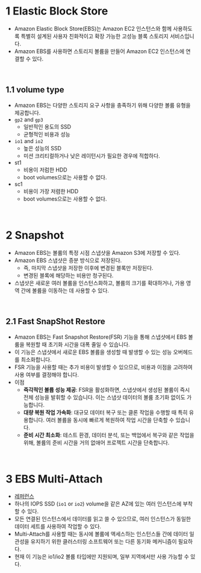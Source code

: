 # 1 Elastic Block Store

- Amazon Elastic Block Store(EBS)는 Amazon EC2 인스턴스와 함께 사용하도록 특별히 설계된 사용자 친화적이고 확장 가능한 고성능 블록 스토리지 서비스입니다.
- Amazon EBS를 사용하면 스토리지 볼륨을 만들어 Amazon EC2 인스턴스에 연결할 수 있다.

<br>

## 1.1 volume type

- Amazon EBS는 다양한 스토리지 요구 사항을 충족하기 위해 다양한 볼륨 유형을 제공합니다.
- `gp2` and `gp3`
	- 일반적인 용도의 SSD
	- 균형적인 비용과 성능
- `io1` and `io2`
	- 높은 성능의 SSD
	- 미션 크리티컬하거나 낮은 레이턴시가 필요한 경우에 적합하다.
- st1
	- 비용이 저럼한 HDD
	- boot volumes으로는 사용할 수 없다.
- sc1
	- 비용이 가장 저렴한 HDD
	- boot volumes으로는 사용할 수 없다.

<br>

# 2 Snapshot

- Amazon EBS는 볼륨의 특정 시점 스냅샷을 Amazon S3에 저장할 수 있다.
- Amazon EBS 스냅샷은 증분 방식으로 저장된다.
	- 즉, 마지막 스냅샷을 저장한 이후에 변경된 블록만 저장된다.
	- 변경된 블록에 해당하는 비용만 청구된다.
- 스냅샷은 새로운 여러 볼륨을 인스턴스화하고, 볼륨의 크기를 확대하거나, 가용 영역 간에 볼륨을 이동하는 데 사용할 수 있다.

<br>

## 2.1 Fast SnapShot Restore

- Amazon EBS는 Fast Snapshot Restore(FSR) 기능을 통해 스냅샷에서 EBS 볼륨을 복원할 때 초기화 시간을 대폭 줄일 수 있습니다.
- 이 기능은 스냅샷에서 새로운 EBS 볼륨을 생성할 때 발생할 수 있는 성능 오버헤드를 최소화합니다.
- FSR 기능을 사용할 때는 추가 비용이 발생할 수 있으므로, 비용과 이점을 고려하여 사용 여부를 결정해야 합니다.
- 이점
	- **즉각적인 볼륨 성능 제공**: FSR을 활성화하면, 스냅샷에서 생성된 볼륨이 즉시 전체 성능을 발휘할 수 있습니다. 이는 스냅샷 데이터의 볼륨 초기화 없이도 가능합니다.
	- **대량 복원 작업 가속화**: 대규모 데이터 복구 또는 클론 작업을 수행할 때 특히 유용합니다. 여러 볼륨을 동시에 빠르게 복원하여 작업 시간을 단축할 수 있습니다.
	- **준비 시간 최소화**: 테스트 환경, 데이터 분석, 또는 백업에서 복구와 같은 작업을 위해, 볼륨의 준비 시간을 거의 없애어 프로젝트 시간을 단축합니다.

<br>

# 3 EBS Multi-Attach

- [레퍼런스](https://docs.aws.amazon.com/AWSEC2/latest/UserGuide/ebs-volumes-multi.html)
- 하나의  IOPS SSD (`io1` or `io2`) volume을 같은 AZ에 있는 여러 인스턴스에 부착할 수 있다.
- 모든 연결된 인스턴스에서 데이터를 읽고 쓸 수 있으므로, 여러 인스턴스가 동일한 데이터 세트를 사용하여 작업할 수 있다.
- Multi-Attach를 사용할 때는 동시에 볼륨에 액세스하는 인스턴스들 간에 데이터 일관성을 유지하기 위한 클러스터링 소프트웨어 또는 다른 동기화 메커니즘이 필요하다.
- 현재 이 기능은 io1/io2 볼륨 타입에만 지원되며, 일부 지역에서만 사용 가능할 수 있다.